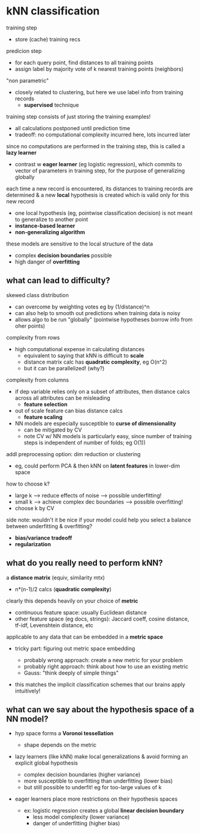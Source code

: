 # kNN classification

training step  
- store (cache) training recs

predicion step  
- for each query point, find distances to all training points  
- assign label by majority vote of k nearest training points (neighbors)

"non parametric"
- closely related to clustering, but here we use label info from training records
    - **supervised** technique

training step consists of just storing the training examples!
- all calculations postponed until prediction time
- tradeoff: no computational complexity incurred here, lots incurred later

since no computations are performed in the training step, this is called a **lazy learner**
- contrast w **eager learner** (eg logistic regression), which commits to
  vector of parameters in training step, for the purpose of generalizing globally

each time a new record is encountered, its distances to training records are determined &
a new **local** hypothesis is created which is valid only for this new record
- one local hypothesis (eg, pointwise classification decision) is not meant to generalize to another point
- **instance-based learner**
- **non-generalizing algorithm**

these models are sensitive to the local structure of the data
- complex **decision boundaries** possible
- high danger of **overfitting**

## what can lead to difficulty?

skewed class distribution
- can overcome by weighting votes eg by (1/distance)^n
- can also help to smooth out predictions when training data is noisy
- allows algo to be run "globally" (pointwise hypotheses borrow info from oher
  points)

complexity from rows
- high computational expense in calculating distances
    - equivalent to saying that kNN is difficult to **scale**
    - distance matrix calc has **quadratic complexity**, eg O(n^2)
    - but it can be parallelized! (why?)

complexity from columns
- if dep variable relies only on a subset of attributes, then distance calcs
  across all attributes can be misleading
    - **feature selection**
- out of scale feature can bias distance calcs
    - **feature scaling**
- NN models are especially susceptible to **curse of dimensionality**
    - can be mitigated by CV
    - note CV w/ NN models is particularly easy, since number of training steps
      is independent of number of folds; eg O(1))

addl preprocessing option: dim reduction or clustering
- eg, could perform PCA & then kNN on **latent features** in lower-dim space

how to choose k?
- large k --> reduce effects of noise --> possible underfitting!
- small k --> achieve complex dec boundaries --> possible overfitting!
- choose k by CV

side note: wouldn't it be nice if your model could help you select a balance
between underfitting & overfitting?
- **bias/variance tradeoff**
- **regularization**

## what do you really need to perform kNN?

a **distance matrix** (equiv, similarity mtx)
- n\*(n-1)/2 calcs (**quadratic complexity**)

clearly this depends heavily on your choice of **metric**
- continuous feature space: usually Euclidean distance
- other feature space (eg docs, strings): Jaccard coeff, cosine distance, tf-idf, Levenshtein distance, etc

applicable to any data that can be embedded in a **metric space**
- tricky part: figuring out metric space embedding
    - probably wrong approach: create a new metric for your problem
    - probably right approach: think about how to use an existing metric
    - Gauss: "think deeply of simple things"

- this matches the implicit classification schemes that our brains apply intuitively!

## what can we say about the hypothesis space of a NN model?

- hyp space forms a **Voronoi tessellation**
    - shape depends on the metric

- lazy learners (like kNN) make local generalizations & avoid forming an explicit global hypothesis
    - complex decision boundaries (higher variance)
    - more susceptible to overfitting than underfitting (lower bias)
    - but still possible to underfit! eg for too-large values of k

- eager learners place more restrictions on their hypothesis spaces
    - ex: logistic regression creates a global **linear decision boundary**
        - less model complexity (lower variance)
        - danger of underfitting (higher bias)
